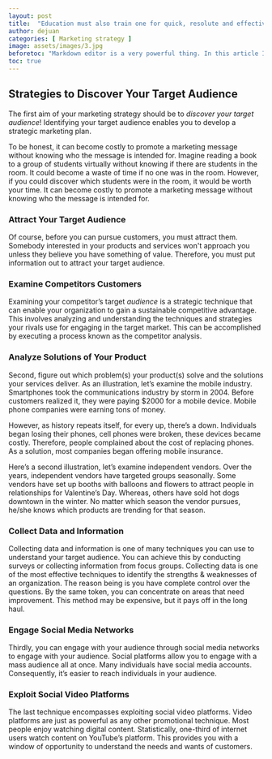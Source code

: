 ```yaml
---
layout: post
title:  "Education must also train one for quick, resolute and effective thinking."
author: dejuan
categories: [ Marketing strategy ]
image: assets/images/3.jpg
beforetoc: "Markdown editor is a very powerful thing. In this article I'm going to show you what you can actually do with it, some tricks and tips while editing your post."
toc: true
---
```


## Strategies to Discover Your Target Audience

The first aim of your marketing strategy should be to _discover your target audience_! Identifying your target audience enables you to develop a strategic marketing plan.

To be honest, it can become costly to promote a marketing message without knowing who the message is intended for. Imagine reading a book to a group of students virtually without knowing if there are students in the room. It could become a waste of time if no one was in the room. However, if you could discover which students were in the room, it would be worth your time. It can become costly to promote a marketing message without knowing who the message is intended for.

### Attract Your Target Audience

Of course, before you can pursue customers, you must attract them. Somebody interested in your products and services won't approach you unless they believe you have something of value. Therefore, you must put information out to attract your target audience.

### Examine Competitors Customers

Examining your competitor’s target _audience_ is a strategic technique that can enable your organization to gain a sustainable competitive advantage. This involves analyzing and understanding the techniques and strategies your rivals use for engaging in the target market. This can be accomplished by executing a process known as the competitor analysis.

### Analyze Solutions of Your Product

Second, figure out which problem(s) your product(s) solve and the solutions your services deliver. As an illustration, let’s examine the mobile industry. Smartphones took the communications industry by storm in 2004. Before customers realized it, they were paying $2000 for a mobile device. Mobile phone companies were earning tons of money.

However, as history repeats itself, for every up, there’s a down. Individuals began losing their phones, cell phones were broken, these devices became costly. Therefore, people complained about the cost of replacing phones. As a solution, most companies began offering mobile insurance.

Here’s a second illustration, let’s examine independent vendors. Over the years, independent vendors have targeted groups seasonally. Some vendors have set up booths with balloons and flowers to attract people in relationships for Valentine’s Day. Whereas, others have sold hot dogs downtown in the winter. No matter which season the vendor pursues, he/she knows which products are trending for that season.

### Collect Data and Information

Collecting data and information is one of many techniques you can use to understand your target audience. You can achieve this by conducting surveys or collecting information from focus groups. Collecting data is one of the most effective techniques to identify the strengths & weaknesses of an organization. The reason being is you have complete control over the questions. By the same token, you can concentrate on areas that need improvement. This method may be expensive, but it pays off in the long haul.

### Engage Social Media Networks

Thirdly, you can engage with your audience through social media networks to engage with your audience. Social platforms allow you to engage with a mass audience all at once. Many individuals have social media accounts. Consequently, it’s easier to reach individuals in your audience.

### Exploit Social Video Platforms

The last technique encompasses exploiting social video platforms. Video platforms are just as powerful as any other promotional technique. Most people enjoy watching digital content. Statistically, one-third of internet users watch content on YouTube’s platform. This provides you with a window of opportunity to understand the needs and wants of customers.
